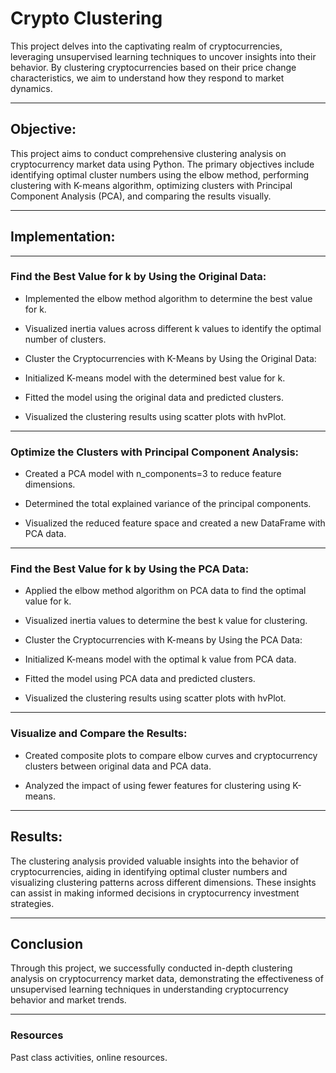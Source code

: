 # Crypto Clustering

This project delves into the captivating realm of cryptocurrencies, leveraging unsupervised learning techniques to uncover insights into their behavior. By clustering cryptocurrencies based on their price change characteristics, we aim to understand how they respond to market dynamics.

______

## Objective:
This project aims to conduct comprehensive clustering analysis on cryptocurrency market data using Python. The primary objectives include identifying optimal cluster numbers using the elbow method, performing clustering with K-means algorithm, optimizing clusters with Principal Component Analysis (PCA), and comparing the results visually.

_______

## Implementation:

_______

### Find the Best Value for k by Using the Original Data:

- Implemented the elbow method algorithm to determine the best value for k.

- Visualized inertia values across different k values to identify the optimal number of clusters.

- Cluster the Cryptocurrencies with K-Means by Using the Original Data:

- Initialized K-means model with the determined best value for k.

- Fitted the model using the original data and predicted clusters.

- Visualized the clustering results using scatter plots with hvPlot.

________
### Optimize the Clusters with Principal Component Analysis:

- Created a PCA model with n_components=3 to reduce feature dimensions.

- Determined the total explained variance of the principal components.

- Visualized the reduced feature space and created a new DataFrame with PCA data.

_________
### Find the Best Value for k by Using the PCA Data:

- Applied the elbow method algorithm on PCA data to find the optimal value for k.

- Visualized inertia values to determine the best k value for clustering.

- Cluster the Cryptocurrencies with K-means by Using the PCA Data:

- Initialized K-means model with the optimal k value from PCA data.

- Fitted the model using PCA data and predicted clusters.

- Visualized the clustering results using scatter plots with hvPlot.

___________
### Visualize and Compare the Results:

- Created composite plots to compare elbow curves and cryptocurrency clusters between original data and PCA data.

- Analyzed the impact of using fewer features for clustering using K-means.

____________
## Results:

The clustering analysis provided valuable insights into the behavior of cryptocurrencies, aiding in identifying optimal cluster numbers and visualizing clustering patterns across different dimensions. These insights can assist in making informed decisions in cryptocurrency investment strategies.

___________
## Conclusion

Through this project, we successfully conducted in-depth clustering analysis on cryptocurrency market data, demonstrating the effectiveness of unsupervised learning techniques in understanding cryptocurrency behavior and market trends.

____________
### Resources
Past class activities, online resources.

